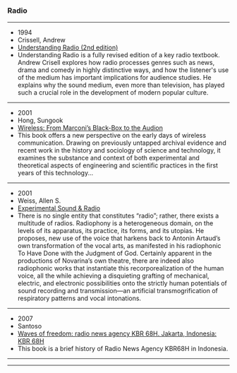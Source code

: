 ### Radio
-----------------
- 1994
- Crissell, Andrew
- [Understanding Radio (2nd edition)](https://file.io/y8xtSW9TOAzI)
- Understanding Radio is a fully revised edition of a key radio textbook. Andrew Crisell explores how radio processes genres such as news, drama and comedy in highly distinctive ways, and how the listener's use of the medium has important implications for audience studies. He explains why the sound medium, even more than television, has played such a crucial role in the development of modern popular culture.
-----------------
- 2001
- Hong, Sungook
- [Wireless: From Marconi’s Black-Box to the Audion](https://file.io/t1RDYFHygjMW)
- This book offers a new perspective on the early days of wireless communication. Drawing on previously untapped archival evidence and recent work in the history and sociology of science and technology, it examines the substance and context of both experimental and theoretical aspects of engineering and scientific practices in the first years of this technology...
-----------------
- 2001
- Weiss, Allen S.
- [Experimental Sound & Radio](https://file.io/4Z654jiuHYIv)
- There is no single entity that constitutes “radio”; rather, there exists a multitude of radios. Radiophony is a heterogeneous domain, on the levels of its apparatus, its practice, its forms, and its utopias. He proposes, new use of the voice that harkens back to Antonin Artaud’s own transformation of the vocal arts, as manifested in his radiophonic To Have Done with the Judgment of God. Certainly apparent in the productions of Novarina’s own theatre, there are indeed also radiophonic works that instantiate this recorporealization of the human voice, all the while achieving a disquieting grafting of mechanical, electric, and electronic possibilities onto the strictly human potentials of sound recording and transmission—an artificial transmogrification of respiratory patterns and vocal intonations.
-----------------
- 2007
- Santoso
- [Waves of freedom: radio news agency KBR 68H. Jakarta, Indonesia: KBR 68H](https://file.io/GHr2MaaFQfNi)
- This book is a brief history of Radio News Agency KBR68H in Indonesia.
-----------------
-----------------

